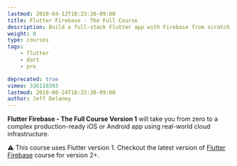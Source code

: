 ```yaml
---
lastmod: 2020-04-12T10:23:30-09:00
title: Flutter Firebase - The Full Course
description: Build a full-stack Flutter app with Firebase from scratch. 
weight: 0
type: courses
tags: 
    - flutter
    - dart
    - pro

deprecated: true
vimeo: 336110393
lastmod: 2019-08-24T10:23:30-09:00
author: Jeff Delaney
---
```


**Flutter Firebase - The Full Course Version 1** will take you from zero to a complex production-ready iOS or Android app using real-world cloud infrastructure. 

⚠️ This course uses Flutter version 1. Checkout the latest version of [Flutter Firebase](https://fireship.io/courses/flutter-firebase) course for version 2+. 




